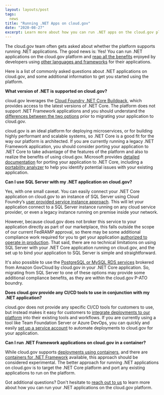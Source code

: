 ```yaml
---
layout: layouts/post
tags:
  news
title: "Running .NET Apps on cloud.gov"
date: "2020-08-27"
excerpt: Learn more about how you can run .NET apps on the cloud.gov platform and get answers to commonly asked questions about .NET development and deployment for cloud.gov
---
```


The cloud.gov team often gets asked about whether the platform supports running .NET applications. The good news is: Yes! You can run .NET applications on the cloud.gov platform and [reap all the benefits](https://cloud.gov/docs/technology/responsibilities/) enjoyed by developers using [other languages and frameworks](https://cloud.gov/docs/overview/portfolio-analysis/) for their applications.

Here is a list of commonly asked questions about .NET applications on cloud.gov, and some additional information to get you started using the platform.

**What version of .NET is supported on cloud.gov?**

cloud.gov leverages the [Cloud Foundry .NET Core Buildpack](https://github.com/cloudfoundry/dotnet-core-buildpack), which provides access to the latest versions of .NET Core. The platform does not support .NET Framework applications and you should understand the [differences between the two options](https://docs.microsoft.com/en-us/dotnet/standard/choosing-core-framework-server) prior to migrating your application to cloud.gov.

cloud.gov is an ideal platform for deploying microservices, or for building highly performant and scalable systems, so .NET Core is a good fit for the way our platform is architected. If you are currently running a legacy .NET Framework application, you should consider porting your application to .NET Core to take advantage of the features of the platform and also to realize the benefits of using cloud.gov. Microsoft provides [detailed documentation](https://docs.microsoft.com/en-us/dotnet/core/porting/) for porting your application to .NET Core, including a [portability analyzer](https://docs.microsoft.com/en-us/dotnet/standard/analyzers/portability-analyzer) to help you identify potential issues with your existing application.

**Can I use SQL Server with my .NET application on cloud.gov?**

Yes, with one small caveat. You can easily connect your .NET Core application on cloud.gov to an instance of SQL Server using Cloud Foundry’s [user provided service instance approach](https://docs.cloudfoundry.org/devguide/services/user-provided.html). This will let your application connect to a SQL Server instance running on any cloud service provider, or even a legacy instance running on premise inside your network.

However, because cloud.gov does not broker this service to your application directly as part of our marketplace, this falls outside the scope of our current FedRAMP approval, so there may be some additional compliance work required for you to get your application [authorized to operate in production](https://cloud.gov/docs/overview/fedramp-tracker/#how-you-can-use-this-p-ato). That said, there are no technical limitations on using SQL Server with your .NET Core application running on cloud.gov, and the set up to bind your application to SQL Server is simple and straightforward.

It's also possible to use the [PostgreSQL or MySQL RDS services](https://cloud.gov/docs/services/relational-database/#plans) brokered from Amazon GovCloud by cloud.gov in your .NET Core application. So, migrating from SQL Server to one of these options may provide some additional compliance benefits, as they are within the cloud.gov P-ATO boundry. 

**Does cloud.gov provide any CI/CD tools to use in conjunction with my .NET application?**

cloud.gov does not provide any specific CI/CD tools for customers to use, but instead makes it easy for customers to [integrate deployments to our platform](https://cloud.gov/docs/management/continuous-deployment/) into their existing tools and workflows. If you are currently using a tool like Team Foundation Server or Azure DevOps, you can quickly and easily [set up a service account](https://cloud.gov/docs/services/cloud-gov-service-account/) to automate deployments to cloud.gov for your application.

**Can I run .NET Framework applications on cloud.gov in a container?**

While cloud.gov supports [deployments using containers](https://cloud.gov/docs/deployment/docker/), and there are [containers for .NET Framework](https://hub.docker.com/search?q=microsoft-dotnet-framework) available, this approach should be considered experimental. The better approach for running .NET applications on cloud.gov is to target the .NET Core platform and port any existing applications to run on the platform.

Got additional questions? Don't hesitate to [reach out to us](mailto:inquiries@cloud.gov) to learn more about how you can run your .NET applications on the cloud.gov platform.
